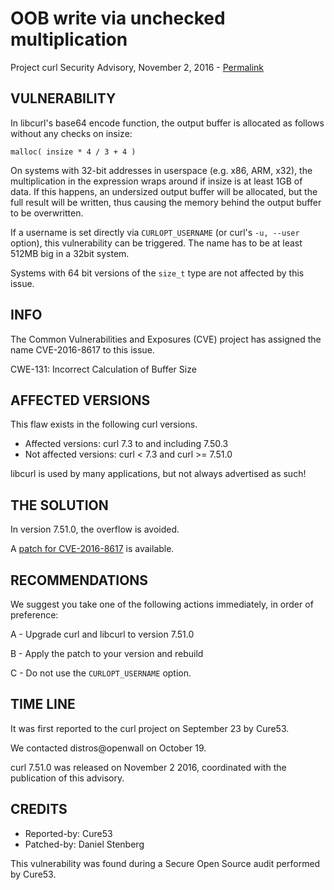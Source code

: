 OOB write via unchecked multiplication
======================================

Project curl Security Advisory, November 2, 2016 -
[Permalink](https://curl.se/docs/CVE-2016-8617.html)

VULNERABILITY
-------------

In libcurl's base64 encode function, the output buffer is allocated as follows
without any checks on insize:

    malloc( insize * 4 / 3 + 4 )

On systems with 32-bit addresses in userspace (e.g. x86, ARM, x32), the
multiplication in the expression wraps around if insize is at least 1GB of
data. If this happens, an undersized output buffer will be allocated, but the
full result will be written, thus causing the memory behind the output buffer
to be overwritten.

If a username is set directly via `CURLOPT_USERNAME` (or curl's `-u, --user`
option), this vulnerability can be triggered. The name has to be at least
512MB big in a 32bit system.

Systems with 64 bit versions of the `size_t` type are not affected by this
issue.

INFO
----

The Common Vulnerabilities and Exposures (CVE) project has assigned the name
CVE-2016-8617 to this issue.

CWE-131: Incorrect Calculation of Buffer Size

AFFECTED VERSIONS
-----------------

This flaw exists in the following curl versions.

- Affected versions: curl 7.3 to and including 7.50.3
- Not affected versions: curl < 7.3 and curl >= 7.51.0

libcurl is used by many applications, but not always advertised as such!

THE SOLUTION
------------

In version 7.51.0, the overflow is avoided.

A [patch for CVE-2016-8617](https://curl.se/CVE-2016-8617.patch) is
available.

RECOMMENDATIONS
---------------

We suggest you take one of the following actions immediately, in order of
preference:

 A - Upgrade curl and libcurl to version 7.51.0

 B - Apply the patch to your version and rebuild

 C - Do not use the `CURLOPT_USERNAME` option.

TIME LINE
---------

It was first reported to the curl project on September 23 by Cure53.

We contacted distros@openwall on October 19.

curl 7.51.0 was released on November 2 2016, coordinated with the publication
of this advisory.

CREDITS
-------

- Reported-by: Cure53
- Patched-by: Daniel Stenberg

This vulnerability was found during a Secure Open Source audit performed by
Cure53.
